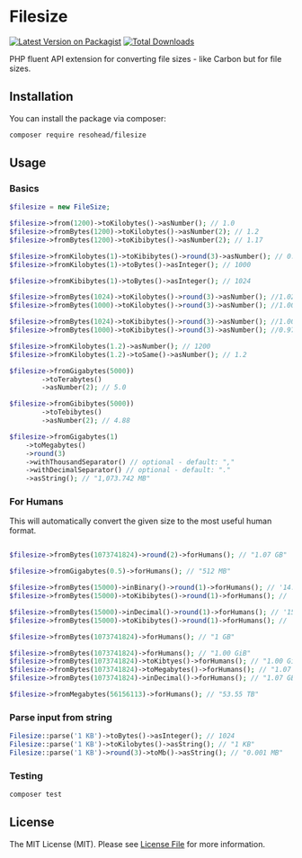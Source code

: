 # Filesize

[![Latest Version on Packagist](https://img.shields.io/packagist/v/resohead/filesize.svg?style=flat-square)](https://packagist.org/packages/resohead/filesize)
[![Total Downloads](https://img.shields.io/packagist/dt/resohead/filesize.svg?style=flat-square)](https://packagist.org/packages/resohead/filesize)

PHP fluent API extension for converting file sizes - like Carbon but for file sizes.

## Installation

You can install the package via composer:

```bash
composer require resohead/filesize
```

## Usage

### Basics

```php
$filesize = new FileSize;
```

```php
$filesize->from(1200)->toKilobytes()->asNumber(); // 1.0
$filesize->fromBytes(1200)->toKilobytes()->asNumber(2); // 1.2
$filesize->fromBytes(1200)->toKibibytes()->asNumber(2); // 1.17

$filesize->fromKilobytes(1)->toKibibytes()->round(3)->asNumber(); // 0.977
$filesize->fromKilobytes(1)->toBytes()->asInteger(); // 1000

$filesize->fromKibibytes(1)->toBytes()->asInteger(); // 1024

$filesize->fromBytes(1024)->toKilobytes()->round(3)->asNumber(); //1.024
$filesize->fromBytes(1000)->toKilobytes()->round(3)->asNumber(); //1.000

$filesize->fromBytes(1024)->toKibibytes()->round(3)->asNumber(); //1.000
$filesize->fromBytes(1000)->toKibibytes()->round(3)->asNumber(); //0.977

$filesize->fromKilobytes(1.2)->asNumber(); // 1200
$filesize->fromKilobytes(1.2)->toSame()->asNumber(); // 1.2

$filesize->fromGigabytes(5000))
        ->toTerabytes()
        ->asNumber(2); // 5.0

$filesize->fromGibibytes(5000))
        ->toTebibytes()
        ->asNumber(2); // 4.88

$filesize->fromGigabytes(1)
    ->toMegabytes()
    ->round(3)
    ->withThousandSeparator() // optional - default: ","
    ->withDecimalSeparator() // optional - default: "."
    ->asString(); // "1,073.742 MB"
```

### For Humans
This will automatically convert the given size to the most useful human format.

```php

$filesize->fromBytes(1073741824)->round(2)->forHumans(); // "1.07 GB"

$filesize->fromGigabytes(0.5)->forHumans(); // "512 MB"

$filesize->fromBytes(15000)->inBinary()->round(1)->forHumans(); // '14.6 KiB', or
$filesize->fromBytes(15000)->toKibibytes()->round(1)->forHumans(); // '14.6 KiB'

$filesize->fromBytes(15000)->inDecimal()->round(1)->forHumans(); // '15.0 KB', or
$filesize->fromBytes(15000)->toKibibytes()->round(1)->forHumans(); // '15.0 KB'

$filesize->fromBytes(1073741824)->forHumans(); // "1 GB"

$filesize->fromBytes(1073741824)->forHumans(); // "1.00 GiB"
$filesize->fromBytes(1073741824)->toKibtyes()->forHumans(); // "1.00 GiB"
$filesize->fromBytes(1073741824)->toMegabytes()->forHumans(); // "1.07 GB"
$filesize->fromBytes(1073741824)->inDecimal()->forHumans(); // "1.07 GB"

$filesize->fromMegabytes(56156113)->forHumans(); // "53.55 TB"
```

### Parse input from string
``` php
Filesize::parse('1 KB')->toBytes()->asInteger(); // 1024
Filesize::parse('1 KB')->toKilobytes()->asString(); // "1 KB"
Filesize::parse('1 KB')->round(3)->toMb()->asString(); // "0.001 MB"
```

### Testing

``` bash
composer test
```

## License

The MIT License (MIT). Please see [License File](LICENSE.md) for more information.
